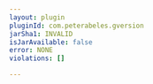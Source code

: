 ```yaml
---
layout: plugin
pluginId: com.peterabeles.gversion
jarSha1: INVALID
isJarAvailable: false
error: NONE
violations: []

---
```

